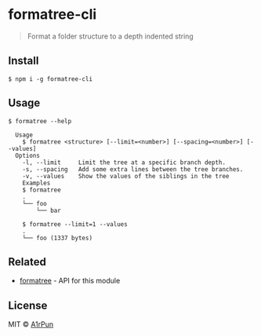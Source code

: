# formatree-cli

> Format a folder structure to a depth indented string

## Install

```
$ npm i -g formatree-cli
```

## Usage
```
$ formatree --help

  Usage
    $ formatree <structure> [--limit=<number>] [--spacing=<number>] [--values]
  Options
    -l, --limit     Limit the tree at a specific branch depth.
    -s, --spacing   Add some extra lines between the tree branches.
    -v, --values    Show the values of the siblings in the tree
	Examples
    $ formatree
    .
    └── foo
        └── bar

    $ formatree --limit=1 --values
    .
    └── foo (1337 bytes)

```

## Related

- [formatree](https://github.com/A1rPun/formatree) - API for this module

## License

MIT © [A1rPun](https://github.com/A1rPun)
